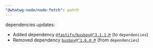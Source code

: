 ```yaml
---
"@whatwg-node/node-fetch": patch
---
```

dependencies updates:
  - Added dependency [`@fastify/busboy@^3.1.1` ↗︎](https://www.npmjs.com/package/@fastify/busboy/v/3.1.1) (to `dependencies`)
  - Removed dependency [`busboy@^1.6.0` ↗︎](https://www.npmjs.com/package/busboy/v/1.6.0) (from `dependencies`)
